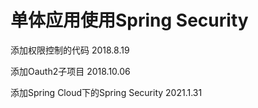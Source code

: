 # 单体应用使用Spring Security 
添加权限控制的代码 2018.8.19

添加Oauth2子项目 2018.10.06

添加Spring Cloud下的Spring Security 2021.1.31
